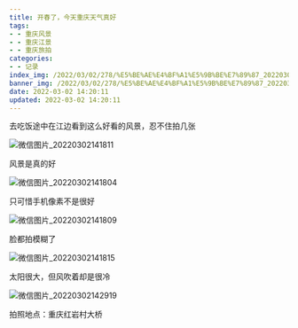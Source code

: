 ```yaml
---
title: 开春了，今天重庆天气真好
tags:   
- - 重庆风景
- - 重庆江景
- - 重庆旅拍
categories:  
- - 记录
index_img: /2022/03/02/278/%E5%BE%AE%E4%BF%A1%E5%9B%BE%E7%89%87_20220302141811.jpg
banner_img: /2022/03/02/278/%E5%BE%AE%E4%BF%A1%E5%9B%BE%E7%89%87_20220302141804.jpg
date: 2022-03-02 14:20:11
updated: 2022-03-02 14:20:11
---
```


去吃饭途中在江边看到这么好看的风景，忍不住拍几张

![微信图片_20220302141811](/%E5%BE%AE%E4%BF%A1%E5%9B%BE%E7%89%87_20220302141811.jpg)

风景是真的好

![微信图片_20220302141804](/%E5%BE%AE%E4%BF%A1%E5%9B%BE%E7%89%87_20220302141804.jpg)

只可惜手机像素不是很好

![微信图片_20220302141809](/%E5%BE%AE%E4%BF%A1%E5%9B%BE%E7%89%87_20220302141809.jpg)

脸都拍模糊了

![微信图片_20220302141815](/%E5%BE%AE%E4%BF%A1%E5%9B%BE%E7%89%87_20220302141815.jpg)

太阳很大，但风吹着却是很冷

![微信图片_20220302142919](/%E5%BE%AE%E4%BF%A1%E5%9B%BE%E7%89%87_20220302142919.png)

拍照地点：重庆红岩村大桥